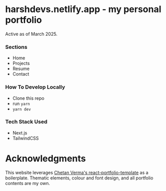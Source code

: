 # harshdevs.netlify.app - my personal portfolio

Active as of March 2025.

<!-- Deployed with [Netlify](https://harshdevs.netlify.app/). -->

### Sections

- Home
- Projects
- Resume
- Contact

### How To Develop Locally

- Clone this repo
- run `yarn`
- `yarn dev`

### Tech Stack Used

- Next.js
- TailwindCSS

# Acknowledgments

This website leverages [Chetan Verma's react-portfolio-template](https://github.com/chetanverma16/react-portfolio-template) as a boilerplate. Thematic elements, colour and font design, and all portfolio contents are my own.
